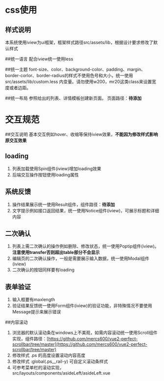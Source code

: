 # css使用

## 样式说明
本系统使用iview为ui框架，框架样式路径src/assets/lib，根据设计要求修改了默认样式

##统一语言
配合iview统一使用less

##统一主题
font-size、color、background-color、padding、margin、border-corlor、border-radius的样式不使用色号和大小，统一使用 src/assets/lib/custom.less 内变量。请勿使用w200，mr20这类class来设置宽度或者边距。

##统一布局
参照给出的列表、详情模板创建新页面。
页面路径：**待添加**

# 交互规范

##交互说明
基本交互例如hover、收缩等保持iview效果，**不能因为修改样式影响原交互效果**

## loading
1. 列表加载使用Spin组件(iview)增加loading效果
2. 后端交互操作按钮使用loading属性

## 系统反馈
1. 操作结果展示统一使用Result组件，组件路径：**待添加**
2. 文字提示例如接口返回结果，统一使用Notice组件(iview)，可展示标题和详细内容

## 二次确认
1. 列表上需二次确认的操作例如删除、修改状态，统一使用Poptip组件(iview)。**注意使用transfer否则超出table部分不会显示**
2. 编辑页的二次确认操作，一般是需要展示输入数据，统一使用Modal组件(iview)
3. 二次确认的按钮同样要有loading

## 表单验证
1. 输入框要有maxlength
2. 验证结果反馈统一使用Form组件(iview)的验证功能，非特殊情况不要使用Message提示来展示错误

##内容滚动
1. 浏览器的默认滚动条在windows上不美观，如需内容滚动统一使用Scroll组件实现，组件路径：[https://github.com/mercs600/vue2-perfect-scrollbar/tree/master](https://github.com/mercs600/vue2-perfect-scrollbar/tree/master)
2. 修改样式 .ps 的高度设置滚动内容高度
3. 修改样式 :global(.ps__rail-y) 可自定义滚动条样式
4. 可参考菜单栏的滚动实现，src/layouts/components/asideLeft/asideLeft.vue